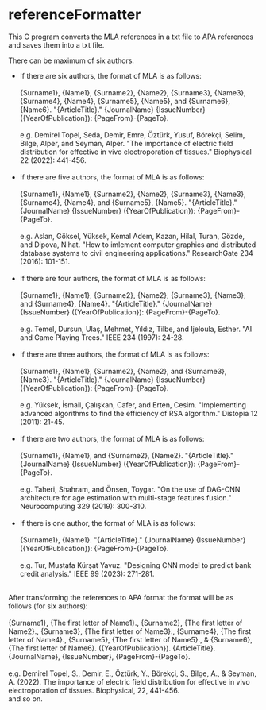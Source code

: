 # referenceFormatter
This C program converts the MLA references in a txt file to APA references and saves them into a txt file.

There can be maximum of six authors. 

* If there are six authors, the format of MLA is as follows: <br /> <br />
{Surname1}, {Name1}, {Surname2}, {Name2}, {Surname3}, {Name3}, {Surname4}, {Name4}, {Surname5}, {Name5}, and {Surname6}, {Name6}. "{ArticleTitle}." {JournalName} {IssueNumber} ({YearOfPublication}): {PageFrom}-{PageTo}. <br /> <br />
e.g. Demirel Topel, Seda, Demir, Emre, Öztürk, Yusuf, Börekçi, Selim, Bilge, Alper, and Seyman, Alper. "The importance of electric field distribution for effective in vivo electroporation of tissues." Biophysical 22 (2022): 441-456. <br /> <br />
* If there are five authors, the format of MLA is as follows: <br /> <br />
{Surname1}, {Name1}, {Surname2}, {Name2}, {Surname3}, {Name3}, {Surname4}, {Name4}, and {Surname5}, {Name5}. "{ArticleTitle}." {JournalName} {IssueNumber} ({YearOfPublication}): {PageFrom}-{PageTo}. <br /> <br />
e.g. Aslan, Göksel, Yüksek, Kemal Adem, Kazan, Hilal, Turan, Gözde, and Dipova, Nihat. "How to imlement computer graphics and distributed database systems to civil engineering applications." ResearchGate 234 (2016): 101-151. <br /> <br />
* If there are four authors, the format of MLA is as follows: <br /> <br />
{Surname1}, {Name1}, {Surname2}, {Name2}, {Surname3}, {Name3}, and {Surname4}, {Name4}. "{ArticleTitle}." {JournalName} {IssueNumber} ({YearOfPublication}): {PageFrom}-{PageTo}. <br /> <br />
e.g. Temel, Dursun, Ulaş, Mehmet, Yıldız, Tilbe, and Ijeloula, Esther. "AI and Game Playing Trees." IEEE 234 (1997): 24-28. <br /> <br />
* If there are three authors, the format of MLA is as follows: <br /> <br />
{Surname1}, {Name1}, {Surname2}, {Name2}, and {Surname3}, {Name3}. "{ArticleTitle}." {JournalName} {IssueNumber} ({YearOfPublication}): {PageFrom}-{PageTo}. <br /> <br />
e.g. Yüksek, İsmail, Çalışkan, Cafer, and Erten, Cesim. "Implementing advanced algorithms to find the efficiency of RSA algorithm." Distopia 12 (2011): 21-45. <br /> <br />
* If there are two authors, the format of MLA is as follows: <br /> <br />
{Surname1}, {Name1}, and {Surname2}, {Name2}. "{ArticleTitle}." {JournalName} {IssueNumber} ({YearOfPublication}): {PageFrom}-{PageTo}. <br /> <br />
e.g. Taheri, Shahram, and Önsen, Toygar. "On the use of DAG-CNN architecture for age estimation with multi-stage features fusion." Neurocomputing 329 (2019): 300-310. <br /> <br />
* If there is one author, the format of MLA is as follows: <br /> <br />
{Surname1}, {Name1}. "{ArticleTitle}." {JournalName} {IssueNumber} ({YearOfPublication}): {PageFrom}-{PageTo}. <br /> <br />
e.g. Tur, Mustafa Kürşat Yavuz. "Designing CNN model to predict bank credit analysis." IEEE 99 (2023): 271-281. <br /> <br />


After transforming the references to APA format the format will be as follows (for six authors): <br /> <br />
{Surname1}, {The first letter of Name1}., {Surname2}, {The first letter of Name2}., {Surname3}, {The first letter of Name3}., {Surname4}, {The first letter of Name4}., {Surname5}, {The first letter of Name5}., & {Surname6}, {The first letter of Name6}. ({YearOfPublication}). {ArticleTitle}. {JournalName}, {IssueNumber}, {PageFrom}-{PageTo}.  <br /> <br />
e.g. Demirel Topel, S., Demir, E., Öztürk, Y., Börekçi, S., Bilge, A., & Seyman, A. (2022). The importance of electric field distribution for effective in vivo electroporation of tissues. Biophysical, 22, 441-456. <br />
and so on.
